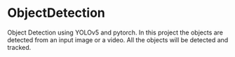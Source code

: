 # ObjectDetection
Object Detection using YOLOv5 and pytorch. In this project the objects are detected from an input image or a video. All the objects will be detected and tracked. 

